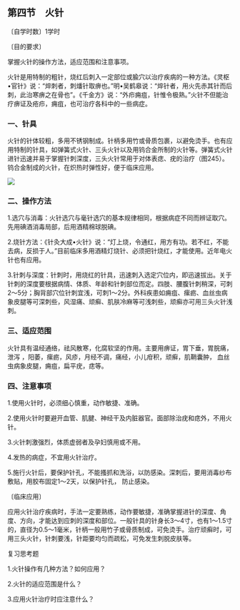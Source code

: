 ## 第四节　火针

〔自学时数〕1学时

〔目的要求〕

掌握火针的操作方法，适应范围和注意事项。

火针是用特制的粗针，烧红后刺入一定部位或腧穴以治疗疾病的一种方法。《灵枢•官针》说：“焠刺者，刺燔针取痹也。”明•吴鹤皋说：“焠针者，用火先赤其针而后刺，此治寒痹之在骨也”。《千金方》说：“外疖痈疽，针惟令极熟。”火针不但能治疗痹证及疮疖，痈疽，也可治疗各科中的一些病症。

### 一、针具

火针的针体较粗，多用不锈钢制成。针柄多用竹或骨质包裹，以避免烫手。也有应用特制的针具，如弹簧式火针、三头火针以及用钨合金所制的火针等。弹簧式火针进针迅速并易于掌握针刺深度，三头火针常用于对体表痣、疣的治疗（图245）。钨合金制成的火针，在炽热时弹性好，便于临床应用。

![](img/图245.jpg)

### 二、操作方法

1.选穴与消毒：火针选穴与毫针选穴的基本规律相同，根据病症不同而辨证取穴。先用碘酒消毒局部，后用酒精棉球脱碘。

2.烧针方法：《针灸大成•火针》说：“灯上烧，令通红，用方有功。若不红，不能去病，反损于人。”目前临床多用酒精灯烧针、必须把针烧红，才能使用。近年电火针也有应用。

3.针刺与深度：针刺时，用烧红的针具，迅速刺入选定穴位内，即迅速拔出。关于针刺的深度要根据病情、体质、年龄和针刺部位而定。四肢、腰腹针刺稍深，可刺2〜5分；胸背部穴位针刺宜浅，可刺1〜2分。外科疾患如痈疽、瘰疬、血丝虫病象皮腿等可深刺些，风湿痛、顽癣、肌肤冷麻等可浅刺些，顽癣亦可用三头火针浅刺。

### 三、适应范围

火针具有温经通络，祛风散寒，化腐软坚的作用。主要用痹证，胃下垂，胃脘痛，泄泻 ，阳萎，瘰疬，风疹，月经不调，痛经，小儿疳积，顽癣，肌鞘囊肿， 血丝虫病象皮腿，痈疽，扁平疣，痣等。

### 四、注意事项

1.使用火针时，必须细心慎重，动作敏捷、准确。

2.使用火针时要避开血管、肌腱、神经干及内脏器官。面部除治疣和痣外，不用火针。

3.火针刺激强烈，体质虚弱者及孕妇慎用或不用。

4.发热的病症，不宜用火针治疗。

5.施行火针后，要保护针孔，不能搔抓和洗浴，以防感染。深刺后，要用消毒纱布敷贴，用胶布固定1〜2天，以保护针孔， 防止感染。

〔临床应用〕

应用火针治疗疾病时，手法一定要熟练，动作要敏捷，准确掌握进针的深度、角度、方向，才能达到应刺的深度和部位。一般针具的针身长3〜4寸，也有1〜1.5寸的，直径为0.5〜1毫米，针柄一般用竹子或骨质制成，可免烫手。治疗顽癣时，可用三头火针，针刺要浅，针距要均匀而疏松，可免发生刺脱皮肤等。

复习思考题

1.火针操作有几种方法？如何应用？

2.火针的适应范围是什么？

3.应用火针治疗时应注意什么？
